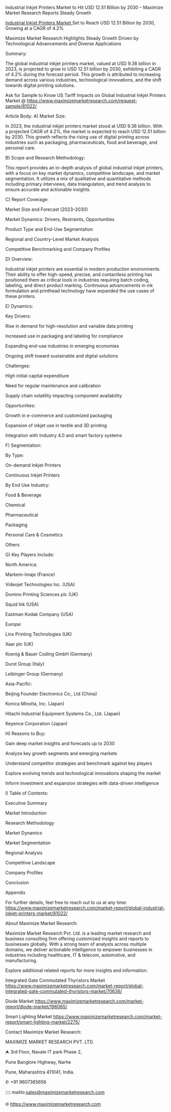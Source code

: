 Industrial Inkjet Printers Market to Hit USD 12.51 Billion by 2030 – Maximize Market Research Reports Steady Growth

[Industrial Inkjet Printers Market ](https://www.maximizemarketresearch.com/market-report/global-industrial-inkjet-printers-market/81022/)Set to Reach USD 12.51 Billion by 2030, Growing at a CAGR of 4.2%

Maximize Market Research Highlights Steady Growth Driven by Technological Advancements and Diverse Applications

Summary:

The global industrial inkjet printers market, valued at USD 9.38 billion in 2023, is projected to grow to USD 12.51 billion by 2030, exhibiting a CAGR of 4.2% during the forecast period. This growth is attributed to increasing demand across various industries, technological innovations, and the shift towards digital printing solutions.

Ask for Sample to Know US Tariff Impacts on Global Industrial Inkjet Printers Market @ https://www.maximizemarketresearch.com/request-sample/81022/ 

Article Body:
A) Market Size:

In 2023, the industrial inkjet printers market stood at USD 9.38 billion. With a projected CAGR of 4.2%, the market is expected to reach USD 12.51 billion by 2030. This growth reflects the rising use of digital printing across industries such as packaging, pharmaceuticals, food and beverage, and personal care.

B) Scope and Research Methodology:

This report provides an in-depth analysis of global industrial inkjet printers, with a focus on key market dynamics, competitive landscape, and market segmentation. It utilizes a mix of qualitative and quantitative methods including primary interviews, data triangulation, and trend analysis to ensure accurate and actionable insights.

C) Report Coverage:

Market Size and Forecast (2023–2030)

Market Dynamics: Drivers, Restraints, Opportunities

Product Type and End-Use Segmentation

Regional and Country-Level Market Analysis

Competitive Benchmarking and Company Profiles

D) Overview:

Industrial inkjet printers are essential in modern production environments. Their ability to offer high-speed, precise, and contactless printing has positioned them as critical tools in industries requiring batch coding, labeling, and direct product marking. Continuous advancements in ink formulation and printhead technology have expanded the use cases of these printers.

E) Dynamics:

Key Drivers:

Rise in demand for high-resolution and variable data printing

Increased use in packaging and labeling for compliance

Expanding end-use industries in emerging economies

Ongoing shift toward sustainable and digital solutions

Challenges:

High initial capital expenditure

Need for regular maintenance and calibration

Supply chain volatility impacting component availability

Opportunities:

Growth in e-commerce and customized packaging

Expansion of inkjet use in textile and 3D printing

Integration with Industry 4.0 and smart factory systems

F) Segmentation:

By Type:

On-demand Inkjet Printers

Continuous Inkjet Printers

By End Use Industry:

Food & Beverage

Chemical

Pharmaceutical

Packaging

Personal Care & Cosmetics

Others

G) Key Players Include:

North America:

Markem-Imaje (France)

Videojet Technologies Inc. (USA)

Domino Printing Sciences plc (UK)

Squid Ink (USA)

Eastman Kodak Company (USA)

Europe:

Linx Printing Technologies (UK)

Xaar plc (UK)

Koenig & Bauer Coding GmbH (Germany)

Durst Group (Italy)

Leibinger Group (Germany)

Asia-Pacific:

Beijing Founder Electronics Co., Ltd (China)

Konica Minolta, Inc. (Japan)

Hitachi Industrial Equipment Systems Co., Ltd. (Japan)

Keyence Corporation (Japan)

H) Reasons to Buy:

Gain deep market insights and forecasts up to 2030

Analyze key growth segments and emerging markets

Understand competitor strategies and benchmark against key players

Explore evolving trends and technological innovations shaping the market

Inform investment and expansion strategies with data-driven intelligence

I) Table of Contents:

Executive Summary

Market Introduction

Research Methodology

Market Dynamics

Market Segmentation

Regional Analysis

Competitive Landscape

Company Profiles

Conclusion

Appendix

For further details, feel free to reach out to us at any time: https://www.maximizemarketresearch.com/market-report/global-industrial-inkjet-printers-market/81022/ 

About Maximize Market Research:

Maximize Market Research Pvt. Ltd. is a leading market research and business consulting firm offering customized insights and reports to businesses globally. With a strong team of analysts across multiple domains, we deliver actionable intelligence to empower businesses in industries including healthcare, IT & telecom, automotive, and manufacturing.

Explore additional related reports for more insights and information:

Integrated Gate Commutated Thyristors Market https://www.maximizemarketresearch.com/market-report/global-integrated-gate-commutated-thyristors-market/70636/ 

Diode Market https://www.maximizemarketresearch.com/market-report/diode-market/196065/  

Smart Lighting Market https://www.maximizemarketresearch.com/market-report/smart-lighting-market/2275/ 

Contact Maximize Market Research:

MAXIMIZE MARKET RESEARCH PVT. LTD.

⮝ 3rd Floor, Navale IT park Phase 2,

Pune Banglore Highway, Narhe

Pune, Maharashtra 411041, India.

✆ +91 9607365656

🖂 mailto:sales@maximizemarketresearch.com

🌐 https://www.maximizemarketresearch.com
